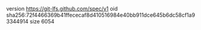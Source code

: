 version https://git-lfs.github.com/spec/v1
oid sha256:72f4466369b41ffececaf8d410516984e40bb911dce645b6dc58cf1a93344914
size 6054
